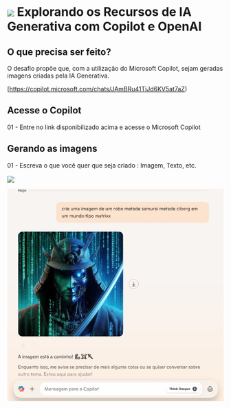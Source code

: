 <h1>
    <a href="https://github.com/AureliobotIA/Microsoft-Fundamentos-de-IA-DIO/blob/main/01%20Trabalhando%20com%20Machine%20Learning%20na%20Pr%C3%A1tica%20no%20Azure%20ML/download.jpg/">
     <img align="center" width="100px" src="https://github.com/AureliobotIA/Microsoft-Fundamentos-de-IA-DIO/blob/main/01%20Trabalhando%20com%20Machine%20Learning%20na%20Pr%C3%A1tica%20no%20Azure%20ML/download.jpg"></a>
    <span> Explorando os Recursos de IA Generativa com Copilot e OpenAI</span>
</h1>

## O que precisa ser feito?

O desafio propõe que, com a utilização do Microsoft Copilot, sejam geradas imagens criadas pela IA Generativa.

[https://copilot.microsoft.com/chats/JAmBRu41TiJd6KV5at7aZ)

## Acesse o Copilot 

01 - Entre no link disponibilizado acima e acesse o Microsoft Copilot

## Gerando as imagens

01 - Escreva o que você quer que seja criado : Imagem, Texto, etc. 

 <img align="center" width="100px" src="[(https://github.com/AureliobotIA/Microsoft-Fundamentos-de-AI-DIO/blob/main/05%20Explorando%20os%20Recursos%20de%20IA%20Generativa%20com%20Copilot%20e%20OpenAI/output/copilot.JPG)"></a>

<img align="right" src="https://github.com/AureliobotIA/Microsoft-Fundamentos-de-AI-DIO/blob/main/05%20Explorando%20os%20Recursos%20de%20IA%20Generativa%20com%20Copilot%20e%20OpenAI/output/copilot.JPG" width=""/> 





